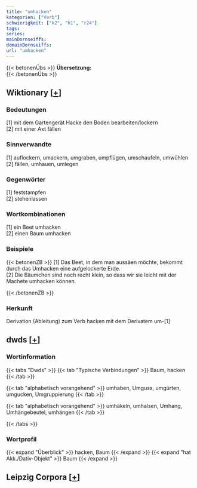 ```yaml
---
title: "umhacken"
kategorien: ["Verb"]
schwierigkeit: ["k2", "h1", "r24"]
tags:
series:
mainDornseiffs:
domainDornseiffs:
url: "umhacken"
---
```


{{< betonenÜbs >}}
**Übersetzung:**  
{{< /betonenÜbs >}}

## Wiktionary [[+](https://de.wiktionary.org/wiki/umhacken)]

### Bedeutungen
[1] mit dem Gartengerät Hacke den Boden bearbeiten/lockern  
[2] mit einer Axt fällen  

### Sinnverwandte
[1] auflockern, umackern, umgraben, umpflügen, umschaufeln, umwühlen  
[2] fällen, umhauen, umlegen  

### Gegenwörter
[1] feststampfen  
[2] stehenlassen  

### Wortkombinationen
[1] ein Beet umhacken  
[2] einen Baum umhacken  

### Beispiele
{{< betonenZB >}}
[1] Das Beet, in dem man aussäen möchte, bekommt durch das Umhacken eine aufgelockerte Erde.  
[2] Die Bäumchen sind noch recht klein, so dass wir sie leicht mit der Machete umhacken können.  

{{< /betonenZB >}}
### Herkunft
Derivation (Ableitung) zum Verb hacken mit dem Derivatem um-[1]  



## dwds [[+](https://www.dwds.de/wb/umhacken)]

### Wortinformation
{{< tabs "Dwds" >}}
{{< tab "Typische Verbindungen" >}}
Baum, hacken
{{< /tab >}}

{{< tab "alphabetisch vorangehend" >}}
umhaben, Umguss, umgürten, umgucken, Umgruppierung
{{< /tab >}}

{{< tab "alphabetisch vorangehend" >}}
umhäkeln, umhalsen, Umhang, Umhängebeutel, umhängen
{{< /tab >}}

{{< /tabs >}}

### Wortprofil
{{< expand "Überblick" >}} hacken, Baum {{< /expand >}}
{{< expand "hat Akk./Dativ-Objekt" >}} Baum {{< /expand >}}

## Leipzig Corpora [[+](https://corpora.uni-leipzig.de/en/res?word=umhacken&corpusId=deu_newscrawl-public_2018)]

